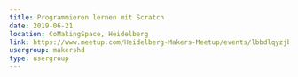 ```yaml
---
title: Programmieren lernen mit Scratch
date: 2019-06-21
location: CoMakingSpace, Heidelberg
link: https://www.meetup.com/Heidelberg-Makers-Meetup/events/lbbdlqyzjbcc/
usergroup: makershd
type: usergroup
---
```

